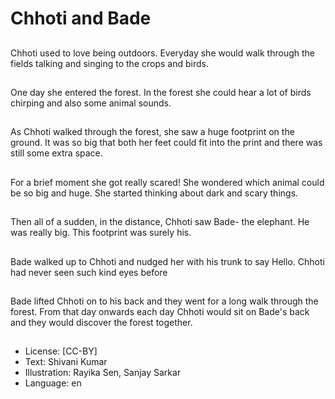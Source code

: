 # Chhoti and Bade

##
Chhoti used to love being outdoors. Everyday she would walk through the fields talking and singing to the crops and birds.

##
One day she entered the forest. In the forest she could hear a lot of birds chirping and also some animal sounds.

##
As Chhoti walked through the forest, she saw a huge footprint on the ground. It was so big that both her feet could fit into the print and there was still some extra space.

##
For a brief moment she got really scared! She wondered which animal could be so big and huge. She started thinking about dark and scary things.

##
Then all of a sudden, in the distance, Chhoti saw Bade- the elephant. He was really big. This footprint was surely his.

##
Bade walked up to Chhoti and nudged her with his trunk to say Hello. Chhoti had never seen such kind eyes before

##
Bade lifted Chhoti on to his back and they went for a long walk through the forest. From that day onwards each day Chhoti would sit on Bade's back and they would discover the forest together.

##
* License: [CC-BY]
* Text: Shivani Kumar
* Illustration: Rayika Sen, Sanjay Sarkar
* Language: en
